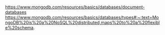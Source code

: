 https://www.mongodb.com/resources/basics/databases/document-databases
https://www.mongodb.com/resources/basics/databases/types#:~:text=MongoDB%20is%20a%20NoSQL%20distributed,maps%20to%20a%20flexible%20schema.